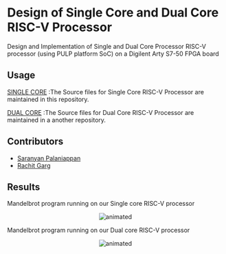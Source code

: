 # Design of Single Core and Dual Core RISC-V Processor

Design and Implementation of Single and Dual Core Processor RISC-V processor (using PULP platform SoC) on a Digilent Arty S7-50 FPGA board

## Usage

[SINGLE CORE](https://github.com/elec-tra/RISC_V_Processor) :The Source files for Single Core RISC-V Processor are maintained in this repository.

[DUAL CORE](https://github.com/rstar900/Dual-Core-RISC-V-Processor) :The Source files for Dual Core RISC-V Processor are maintained in a another repository. 

## Contributors

<!-- prettier-ignore-start -->

- [Saranyan Palaniappan](https://github.com/elec-tra)
- [Rachit Garg](https://github.com/rstar900)

## Results
Mandelbrot program running on our Single core RISC-V processor
<p align="center">
  <img src="https://github.com/elec-tra/RISC_V_Processor/blob/main/Results/Single%20Core.gif" alt="animated" />
</p>

Mandelbrot program running on our Dual core RISC-V processor
<p align="center">
  <img src="https://github.com/elec-tra/RISC_V_Processor/blob/main/Results/Dual%20Core.gif" alt="animated" />
</p>
